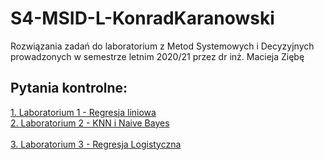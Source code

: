 # S4-MSID-L-KonradKaranowski
Rozwiązania zadań do laboratorium z Metod Systemowych i Decyzyjnych prowadzonych w semestrze letnim 2020/21 przez dr inż. Macieja Ziębę

## Pytania kontrolne:
[1. Laboratorium 1 - Regresja liniowa](Pytania/Lab1.md)
<br>
[2. Laboratorium 2 - KNN i Naive Bayes](Pytania/Lab2.md)
<br>   
[3. Laboratorium 3 - Regresja Logistyczna](Pytania/Lab3.md)